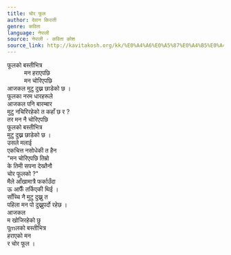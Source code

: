 ```yaml
---
title: चोर फूल
author: देवान किराती
genre: कविता
language: नेपाली
source: नेपाली - कविता कोश
source_link: http://kavitakosh.org/kk/%E0%A4%A6%E0%A5%87%E0%A4%B5%E0%A4%BE%E0%A4%A8_%E0%A4%95%E0%A4%BF%E0%A4%B0%E0%A4%BE%E0%A4%A4%E0%A5%80
---
```


फूलको बस्तीभित्र  
          मन हराएपछि  
          मन चोरिएपछि  
आजकल मुटु दुख्न छाडेको छ ।  
फूलका नरम धारहरूले  
आजकल पनि बारम्बार  
मुटु नचिरिरहेको त कहाँ छ र ?  
तर मन नै चोरिएपछि  
फूलको बस्तीभित्र  
मुटु दुख्न छाडेको छ ।  
उसले मलाई  
एकचित्त नसोधेकी त हैन  
"मन चोरिएपछि तिम्रो  
के तिमी सपना देख्तैनौ  
चोर फूलको ?"  
मैले आँखामात्रै फर्काउँदा  
ऊ आफैँ तर्किएकी थिई ।  
साँच्चि नै मुटु दुख्नु त  
पहिला मन पो दुख्नुपर्दो रहेछ ।  
आजकल  
म खोजिरहेको छु  
पूmलको बस्तीभित्र  
हराएको मन  
र चोर फूल ।
